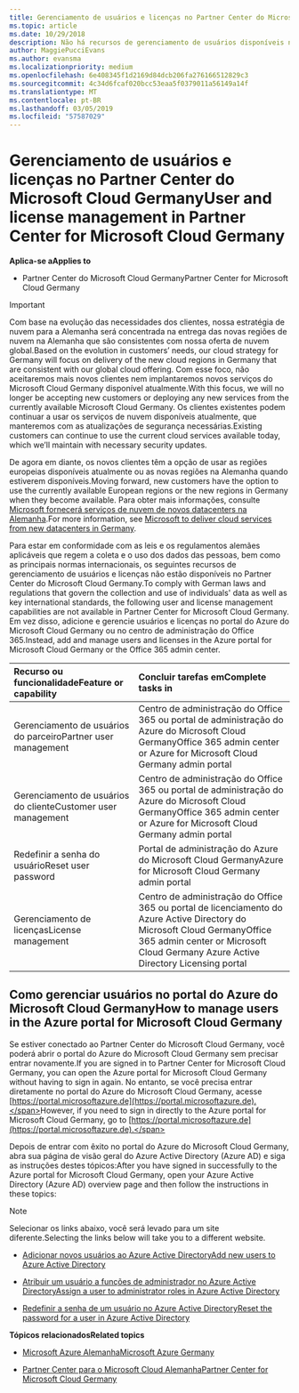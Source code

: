 ```yaml
---
title: Gerenciamento de usuários e licenças no Partner Center do Microsoft Cloud Germany | Partner Center da Cloud Germany
ms.topic: article
ms.date: 10/29/2018
description: Não há recursos de gerenciamento de usuários disponíveis no Partner Center do Microsoft Cloud Germany para atender aos requisitos nacionais, regionais e específicos do setor que regem a coleta e o uso de dados das pessoas. Em vez disso, adicione e gerencie usuários no portal do Azure do Microsoft Cloud Germany.
author: MaggiePucciEvans
ms.author: evansma
ms.localizationpriority: medium
ms.openlocfilehash: 6e408345f1d2169d84dcb206fa276166512829c3
ms.sourcegitcommit: 4c34d6fcaf020bcc53eaa5f0379011a56149a14f
ms.translationtype: MT
ms.contentlocale: pt-BR
ms.lasthandoff: 03/05/2019
ms.locfileid: "57587029"
---
```

# <a name="user-and-license-management-in-partner-center-for-microsoft-cloud-germany"></a><span data-ttu-id="782da-104">Gerenciamento de usuários e licenças no Partner Center do Microsoft Cloud Germany</span><span class="sxs-lookup"><span data-stu-id="782da-104">User and license management in Partner Center for Microsoft Cloud Germany</span></span>

<span data-ttu-id="782da-105">**Aplica-se a**</span><span class="sxs-lookup"><span data-stu-id="782da-105">**Applies to**</span></span>

-  <span data-ttu-id="782da-106">Partner Center do Microsoft Cloud Germany</span><span class="sxs-lookup"><span data-stu-id="782da-106">Partner Center for Microsoft Cloud Germany</span></span>

> [!IMPORTANT]
> <span data-ttu-id="782da-107">Com base na evolução das necessidades dos clientes, nossa estratégia de nuvem para a Alemanha será concentrada na entrega das novas regiões de nuvem na Alemanha que são consistentes com nossa oferta de nuvem global.</span><span class="sxs-lookup"><span data-stu-id="782da-107">Based on the evolution in customers’ needs, our cloud strategy for Germany will focus on delivery of the new cloud regions in Germany that are consistent with our global cloud offering.</span></span> <span data-ttu-id="782da-108">Com esse foco, não aceitaremos mais novos clientes nem implantaremos novos serviços do Microsoft Cloud Germany disponível atualmente.</span><span class="sxs-lookup"><span data-stu-id="782da-108">With this focus, we will no longer be accepting new customers or deploying any new services from the currently available Microsoft Cloud Germany.</span></span> <span data-ttu-id="782da-109">Os clientes existentes podem continuar a usar os serviços de nuvem disponíveis atualmente, que manteremos com as atualizações de segurança necessárias.</span><span class="sxs-lookup"><span data-stu-id="782da-109">Existing customers can continue to use the current cloud services available today, which we’ll maintain with necessary security updates.</span></span>
>  
> <span data-ttu-id="782da-110">De agora em diante, os novos clientes têm a opção de usar as regiões europeias disponíveis atualmente ou as novas regiões na Alemanha quando estiverem disponíveis.</span><span class="sxs-lookup"><span data-stu-id="782da-110">Moving forward, new customers have the option to use the currently available European regions or the new regions in Germany when they become available.</span></span> <span data-ttu-id="782da-111">Para obter mais informações, consulte [Microsoft fornecerá serviços de nuvem de novos datacenters na Alemanha](https://news.microsoft.com/europe/2018/08/31/microsoft-to-deliver-cloud-services-from-new-datacentres-in-germany-in-2019-to-meet-evolving-customer-needs/).</span><span class="sxs-lookup"><span data-stu-id="782da-111">For more information, see [Microsoft to deliver cloud services from new datacenters in Germany](https://news.microsoft.com/europe/2018/08/31/microsoft-to-deliver-cloud-services-from-new-datacentres-in-germany-in-2019-to-meet-evolving-customer-needs/).</span></span>

<span data-ttu-id="782da-112">Para estar em conformidade com as leis e os regulamentos alemães aplicáveis que regem a coleta e o uso dos dados das pessoas, bem como as principais normas internacionais, os seguintes recursos de gerenciamento de usuários e licenças não estão disponíveis no Partner Center do Microsoft Cloud Germany.</span><span class="sxs-lookup"><span data-stu-id="782da-112">To comply with German laws and regulations that govern the collection and use of individuals' data as well as key international standards, the following user and license management capabilities are not available in Partner Center for Microsoft Cloud Germany.</span></span> <span data-ttu-id="782da-113">Em vez disso, adicione e gerencie usuários e licenças no portal do Azure do Microsoft Cloud Germany ou no centro de administração do Office 365.</span><span class="sxs-lookup"><span data-stu-id="782da-113">Instead, add and manage users and licenses in the Azure portal for Microsoft Cloud Germany or the Office 365 admin center.</span></span>

<span data-ttu-id="782da-114">Recurso ou funcionalidade</span><span class="sxs-lookup"><span data-stu-id="782da-114">Feature or capability</span></span> | <span data-ttu-id="782da-115">Concluir tarefas em</span><span class="sxs-lookup"><span data-stu-id="782da-115">Complete tasks in</span></span>
:--- | :---
<span data-ttu-id="782da-116">Gerenciamento de usuários do parceiro</span><span class="sxs-lookup"><span data-stu-id="782da-116">Partner user management</span></span> | <span data-ttu-id="782da-117">Centro de administração do Office 365 ou portal de administração do Azure do Microsoft Cloud Germany</span><span class="sxs-lookup"><span data-stu-id="782da-117">Office 365 admin center or Azure for Microsoft Cloud Germany admin portal</span></span>
<span data-ttu-id="782da-118">Gerenciamento de usuários do cliente</span><span class="sxs-lookup"><span data-stu-id="782da-118">Customer user management</span></span> | <span data-ttu-id="782da-119">Centro de administração do Office 365 ou portal de administração do Azure do Microsoft Cloud Germany</span><span class="sxs-lookup"><span data-stu-id="782da-119">Office 365 admin center or Azure for Microsoft Cloud Germany admin portal</span></span>
<span data-ttu-id="782da-120">Redefinir a senha do usuário</span><span class="sxs-lookup"><span data-stu-id="782da-120">Reset user password</span></span> | <span data-ttu-id="782da-121">Portal de administração do Azure do Microsoft Cloud Germany</span><span class="sxs-lookup"><span data-stu-id="782da-121">Azure for Microsoft Cloud Germany admin portal</span></span>
<span data-ttu-id="782da-122">Gerenciamento de licenças</span><span class="sxs-lookup"><span data-stu-id="782da-122">License management</span></span> | <span data-ttu-id="782da-123">Centro de administração do Office 365 ou portal de licenciamento do Azure Active Directory do Microsoft Cloud Germany</span><span class="sxs-lookup"><span data-stu-id="782da-123">Office 365 admin center or Microsoft Cloud Germany Azure Active Directory Licensing portal</span></span>

## <a name="how-to-manage-users-in-the-azure-portal-for-microsoft-cloud-germany"></a><span data-ttu-id="782da-124">Como gerenciar usuários no portal do Azure do Microsoft Cloud Germany</span><span class="sxs-lookup"><span data-stu-id="782da-124">How to manage users in the Azure portal for Microsoft Cloud Germany</span></span> 

<span data-ttu-id="782da-125">Se estiver conectado ao Partner Center do Microsoft Cloud Germany, você poderá abrir o portal do Azure do Microsoft Cloud Germany sem precisar entrar novamente.</span><span class="sxs-lookup"><span data-stu-id="782da-125">If you are signed in to Partner Center for Microsoft Cloud Germany, you can open the Azure portal for Microsoft Cloud Germany without having to sign in again.</span></span> <span data-ttu-id="782da-126">No entanto, se você precisa entrar diretamente no portal do Azure do Microsoft Cloud Germany, acesse [https://portal.microsoftazure.de](https://portal.microsoftazure.de).</span><span class="sxs-lookup"><span data-stu-id="782da-126">However, if you need to sign in directly to the Azure portal for Microsoft Cloud Germany, go to [https://portal.microsoftazure.de](https://portal.microsoftazure.de).</span></span> 

<span data-ttu-id="782da-127">Depois de entrar com êxito no portal do Azure do Microsoft Cloud Germany, abra sua página de visão geral do Azure Active Directory (Azure AD) e siga as instruções destes tópicos:</span><span class="sxs-lookup"><span data-stu-id="782da-127">After you have signed in successfully to the Azure portal for Microsoft Cloud Germany, open your Azure Active Directory (Azure AD) overview page and then follow the instructions in these topics:</span></span>

> [!NOTE]  
> <span data-ttu-id="782da-128">Selecionar os links abaixo, você será levado para um site diferente.</span><span class="sxs-lookup"><span data-stu-id="782da-128">Selecting the links below will take you to a different website.</span></span> 

-  [<span data-ttu-id="782da-129">Adicionar novos usuários ao Azure Active Directory</span><span class="sxs-lookup"><span data-stu-id="782da-129">Add new users to Azure Active Directory</span></span>](https://docs.microsoft.com/azure/active-directory/active-directory-users-create-azure-portal)

-  [<span data-ttu-id="782da-130">Atribuir um usuário a funções de administrador no Azure Active Directory</span><span class="sxs-lookup"><span data-stu-id="782da-130">Assign a user to administrator roles in Azure Active Directory</span></span>](https://docs.microsoft.com/azure/active-directory/active-directory-users-assign-role-azure-portal)

-  [<span data-ttu-id="782da-131">Redefinir a senha de um usuário no Azure Active Directory</span><span class="sxs-lookup"><span data-stu-id="782da-131">Reset the password for a user in Azure Active Directory</span></span>](https://docs.microsoft.com/azure/active-directory/active-directory-users-reset-password-azure-portal)

<span data-ttu-id="782da-132">**Tópicos relacionados**</span><span class="sxs-lookup"><span data-stu-id="782da-132">**Related topics**</span></span>

-  [<span data-ttu-id="782da-133">Microsoft Azure Alemanha</span><span class="sxs-lookup"><span data-stu-id="782da-133">Microsoft Azure Germany</span></span>](https://azure.microsoft.com/en-us/global-infrastructure/germany/)

-  [<span data-ttu-id="782da-134">Partner Center para o Microsoft Cloud Alemanha</span><span class="sxs-lookup"><span data-stu-id="782da-134">Partner Center for Microsoft Cloud Germany</span></span>](partner-center-for-microsoft-cloud-germany.md)


